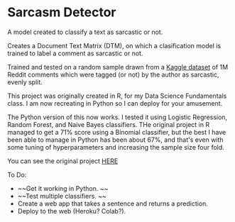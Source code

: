 # Sarcasm Detector
A model created to classify a text as sarcastic or not.

Creates a Document Text Matrix (DTM), on which a clasification model is trained to label a comment as sarcastic or not.

Trained and tested on a random sample drawn from a [Kaggle dataset](https://www.kaggle.com/sherinclaudia/sarcastic-comments-on-reddit) of 1M Reddit comments which were tagged (or not) by the author as sarcastic, evenly split.

This project was originally created in R, for my Data Science Fundamentals class. I am now recreating in Python so I can deploy for your amusement. 

The Python version of this now works. I tested it using Logistic Regression, Random Forest, and Naive Bayes classifiers. THe original project in R managed to get a 71% score using a Binomial classifier, but the best I have been able to manage in Python has been about 67%, and that's even with some tuning of hyperparameters and increasing the sample size four fold. 

You can see the original project [HERE](https://github.com/davidwkaiser/sarcasm_detector)

To Do:
- ~~Get it working in Python.  ~~
- ~~Test multiple classifiers.  ~~
- Create a web app that takes a sentence and returns a prediction. 
- Deploy to the web (Heroku? Colab?). 

